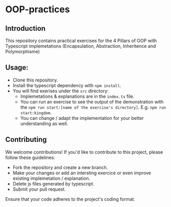 # OOP-practices

## Introduction

This repository contains practical exercises for the 4 Pillars of OOP with Typescript implemetations (Encapsulation, Abstraction, Inheritence and Polymorphisme)

## Usage:

- Clone this repository.
- Install the typescript dependency with `npm install`.
- You will find exerises under the `src` directory: 
    - Implemetations & explanations are in the `index.ts` file.
    - You can run an exercise to see the output of the demonstration with the `npm run start:[name of the exercise's directory]`. E.g: `npm run start:kingdom`.
    - You can change / adapt the implementation for your better understanding as well.


## Contributing

We welcome contributions! If you'd like to contribute to this project, please follow these guidelines:

- Fork the repository and create a new branch.
- Make your changes or add an intersting exercice or even improve existing implemetation / explanation.
- Delete js files generated by typescript.
- Submit your pull request.

Ensure that your code adheres to the project's coding format.
